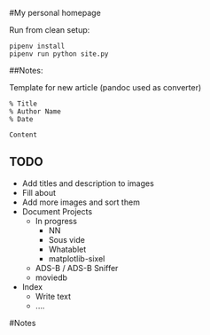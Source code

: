 #My personal homepage

Run from clean setup:

    pipenv install
    pipenv run python site.py

##Notes:

Template for new article (pandoc used as converter)

    % Title
    % Author Name
    % Date

    Content

## TODO

* Add titles and description to images 
* Fill about
* Add more images and sort them
* Document Projects
    * In progress
        * NN
        * Sous vide
        * Whatablet
        * matplotlib-sixel
    * ADS-B / ADS-B Sniffer
    * moviedb
* Index
    * Write text
    * ....

#Notes

